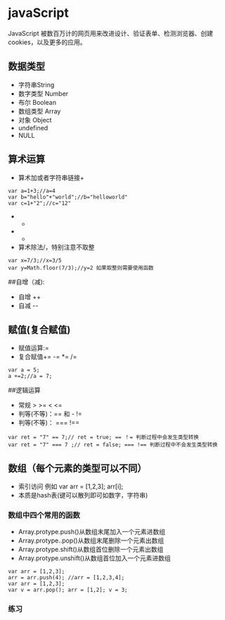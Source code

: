 # javaScript
JavaScript 被数百万计的网页用来改进设计、验证表单、检测浏览器、创建cookies，以及更多的应用。

## 数据类型
- 字符串String
- 数字类型 Number 
- 布尔 Boolean
- 数组类型 Array 
- 对象 Object
- undefined
- NULL

## 算术运算
- 算术加或者字符串链接+
```
var a=1+3;//a=4
var b="hello"+"world";//b="helloworld"
var c=1+"2";//c="12"
```
- - 
- * 
- 算术除法/，特别注意不取整

```
var x=7/3;//x=3/5
var y=Math.floor(7/3);//y=2 如果取整则需要使用函数
```

##自增（减): 
- 自增 ++ 
- 自减 --

## 赋值(复合赋值) 
- 赋值运算:=
- 复合赋值+= -= *= /=
```
var a = 5;
a +=2;//a = 7;
```

##逻辑运算
- 常规  > >= < <=
- 判等(不等)：== 和 - !=  
- 判等(不等)： === !==
```
var ret = "7" == 7;// ret = true; == ！= 判断过程中会发生类型转换
var ret = "7" === 7 ;// ret = false; === !== 判断过程中不会发生类型转换
```

## 数组（每个元素的类型可以不同）
- 索引访问 例如 var arr = [1,2,3]; arr[i];
- 本质是hash表(键可以散列即可如数字，字符串)

### 数组中四个常用的函数
- Array.protype.push()从数组末尾加入一个元素进数组
- Array.protype..pop()从数组末尾删除一个元素出数组
- Array.protype.shift()从数组首位删除一个元素出数组
- Array.protype.unshift()从数组首位加入一个元素进数组
```
var arr = [1,2,3];
arr = arr.push(4); //arr = [1,2,3,4];
var arr = [1,2,3];
var v = arr.pop(); arr = [1,2]; v = 3;
```

### 练习
